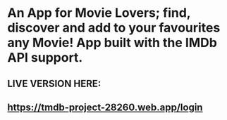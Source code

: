 # An App for Movie Lovers; find, discover and add to your favourites any Movie! App built with the IMDb API support.

## LIVE VERSION HERE: 

## https://tmdb-project-28260.web.app/login
